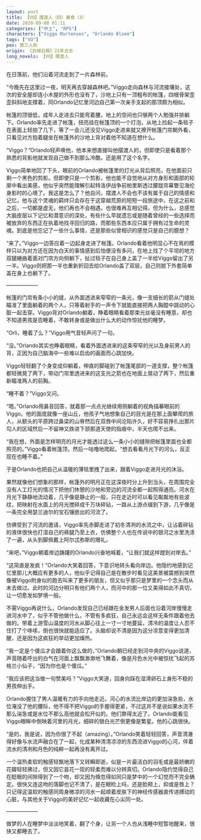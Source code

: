 ```yaml
---
layout: post
title: 【VO】摆渡人（四）暴食（3）
date: 2020-09-08 01:11
categories: ["中土", "RPS"]
characters: ["Viggo Mortensen", "Orlando Bloom"]
tags: ["VO"]
pov: 第三人称
origin: 《白城日报》21年合志
long_novels: 【VO】摆渡人
---
```


在日落前，他们沿着河流走到了一片森林前。

“今晚先在这里过一夜，明天再去穿越森林吧。”Viggo走向森林与河流接壤处，这次的安全屋却连小木屋的外形也没有了，沙地上只有一顶粗布的帐篷，四根骨架歪歪斜斜地支撑着，同Orlando记忆里河边自己第一次亲手支起的那顶颇为相似。

帐篷的顶很低，成年人走进去只能弯着腰，地上的空间也只够两个人勉强并排躺下。Orlando率先走进了帐篷，扭亮挂在帐篷顶的一个灯泡，从地上捡起一条毯子在表面上轻拍了几下，等了一会儿还没见Viggo走进来就又撩开帐篷门帘朝外看，只看见对方抱着腿坐在帐篷外的沙地上背对着他不知道在想什么。

“Viggo？”Orlando轻声唤他，他本来想直接叫他摆渡人的，但即使只是看着那个熟悉的背影他就发现自己做不到那么冷酷，还是用了这个名字。

Viggo简单地回了下头，眼前的Orlando被帐篷里的灯光从背后照亮，在他面前只剩一个黑色的剪影。但即使只是一个剪影，他也能不自觉地从对方身形和面部的轮廓中看出美感，他似乎突然能理解引起特洛伊战争前帕里斯透过朦胧帘幕瞥见海伦身影时的心境了。我这是怎么了？他自问，摆渡人不会也不该有属于自己的情感和记忆，他与这个灵魂的羁绊只会存在于这穿越荒原的短短一段旅途中，在这之前和之后，一切都是虚无，他们再也不会相遇，也很难再互相记得。但为什么，总感觉大脑皮层以下记忆和潜意识的深处，有些什么早就遗忘或是随着曾经的一些选择而被放弃的东西正在执着地找寻回归的路，而那些东西本应只属于拥有过生命的灵魂。到底是他忘记了一些什么事情，还是那些似曾相识的感觉只是自己的臆想？

“来了。”Viggo一边答应着一边起身走进了帐篷。Orlando看着他明显心不在焉的模样只以为对方还在因为白天的事情感到后怕便没有多问，在地上找了个平坦的地方双腿蜷曲着面对门帘方向侧躺下，扯过毯子在自己身上盖了一半给Viggo留出了另一半。Viggo则把那一半也重新折回去给Orlando盖了双层，自己则脱下外套简单盖在身上也躺下了。

——————

帐篷的门帘有条小小的缝，从外面透进来窄窄的一条光，像一支细长的箭从门缝处瞄准了里面躺着的两个人，只等着射手的一声令下就能直接把两人胸膛中跳动的心脏一起击穿。Viggo背对Orlando躺着，睁着眼睛看着那束光丝毫没有睡意，却也不知道男孩是否睡着，不敢转身或是做出什么大的动作惊扰他的睡梦。

“Orli，睡着了么？”Viggo用气音轻声问了一句。

“没。”Orlando其实也睁着眼睛，看着外面透进来的这条窄窄的光以及身前男人的背，正因为自己脑海中一些难以启齿的画面而心跳加快。

Viggo轻轻翻了个身变成仰躺着，伸直的脚碰到了帐篷尾部的一道支撑，整个帐篷都轻微晃了两下，带动门帘里透进来的这支光之箭也在地面上晃动了两下，然后重新瞄准两人的前胸。

“睡不着？”Viggo又问。

“嗯。”Orlando用鼻音回答，就着那一点点光继续用侧躺着的视角描摹眼前的Viggo。他的面庞就像一座山丘，他孩子气地想象自己的目光是在那上面攀爬的旅人，从额头的平原跨过鼻梁的山脊然后在双唇中间沦陷许久，好不容易挣扎出那片勾人的区域然后一不留神又跌进下颔那道天使的指痕中，半天也爬不出来。

“我在想，外面是怎样明亮的月光才能透过这么一条小小的缝隙把帐篷里面也全都照亮的。”Viggo看着帐篷顶，然后一咕噜地爬起，“想去看看月光下的河么，反正现在也睡不着。”

于是Orlando也把自己从温暖的薄毯里拽了出来，跟着Viggo走进月光的沐浴。

果然就像他们想象的那样，帐篷外的明月正在这深夜时分上升到当头，在周围完全没有人工灯光的情况下把他们休憩的沙地和旁边的河流全都一起照得通亮。河水在月光下静静地流动着，几乎像是静止的一般，只在走近时可以看见粼粼地有些波纹，把映射在水面上的月光搅碎成千万块碎钻，一路从上游点缀到下游，几乎像是一条完全用瑟兰迪尔的宝石镶嵌出的河流了。

仿佛受到了河流的邀请，Viggo率先赤脚走进了初冬清冽的水流之中，让沾着碎钻的液体很快也打湿自己的裤腿乃至上衣，仿佛整个人也在传说中的银河之水里洗涤了一遍，从头到脚佩戴上阿尔忒弥斯的赠礼。

“来吧，”Viggo朝着岸边踌躇的Orlando兴奋地喊着，“让我们就这样蹚到对岸去。”

“这简直是发疯！”Orlando大笑着回答，下意识地转头看向岸边。他隐约地感到记忆里那儿大概应有更多的人，他似乎记得自己是在散步时看见这美景被震撼到突然像被Viggo附身似的跑去叫来了更多的朋友，但又似乎那只是梦里的一个念头而从未去做过。此时的河边分明只有他们两个人，而河中的那一位又美得如此不真切，让一切愈发如梦境一般。

不需Viggo再说什么，Orlando发现自己已经跟在金发男人后面也沿着河岸慢慢走进河水中了，似乎不管他做什么，不管有多疯狂，自己永远会这样无条件跟着他去做的。带着上游雪山温度的河水从脚心往上一寸一寸地蔓延，清冷的温度让人忍不住打了个哆嗦，倒也很快就能适应了。头脑却说不清是因为这分凉意变得更加清醒，还是因为这疯狂的举动更加燥热。

“我一定是个傻瓜才会跟着你这么做的，”Orlando朝已经走到河中央的Viggo说道，声音随着呼出的白气在河面上飘飘渺渺地飞舞着，像是月色水光中被惊扰飞起的苏格兰小仙子，“因为你也是个傻瓜。”

“我应该把这当做一句赞美吗？”Viggo大笑道，回身向踩在湿滑卵石上身形不稳的男孩伸出手。

Orlando握住了男人温暖有力的手向他走近。河心的水流比岸边的更加湍急些，水位淹没了他的腰际，他不得不把Viggo的手握得更紧，不过这并不是说如果水流不那么湍急或是水位不那么高他就会松开似的。他们靠得太近了，Orlando能看见Viggo眼眸中倒映着河里的月光，细碎的银白光芒倒更像是繁星。他的心跳很快。

“是的，我是说，因为你很了不起（amazing）。”Orlando笑着轻轻回答，声音清澈得好像与水流声融合在了一起，化成某种清清凉凉的东西流进Viggo的心河，伴着流水的清冽和月色的纯粹一起再没有离开过。

一个温热柔软的触感轻飘地落下又转瞬即逝，似是一片最洁白的羽毛或是最娇嫩的花瓣轻轻拂过，但又因它昙花一现的轻柔而难以分辨真切。Orlando隐约觉得自己在眨眼的间隙得到了一个吻，却又因为倏忽得如同只是梦中的一个幻觉而不完全确定。很快又连这吻的落脚也记不清了，是在眼睑上吗，还是脸颊上，抑或是唇上？只记得这温软的触感同周身微凉的河水一起顺着皮肤下的神经传感器直传进搏动的心脏，与其他关于Viggo的美好记忆一起收藏在心尖同一处。

——————

做梦的人在睡梦中淡淡地笑着，翻了个身，让另一个人也从浅睡中短暂地醒来，很快又都睡去了。
